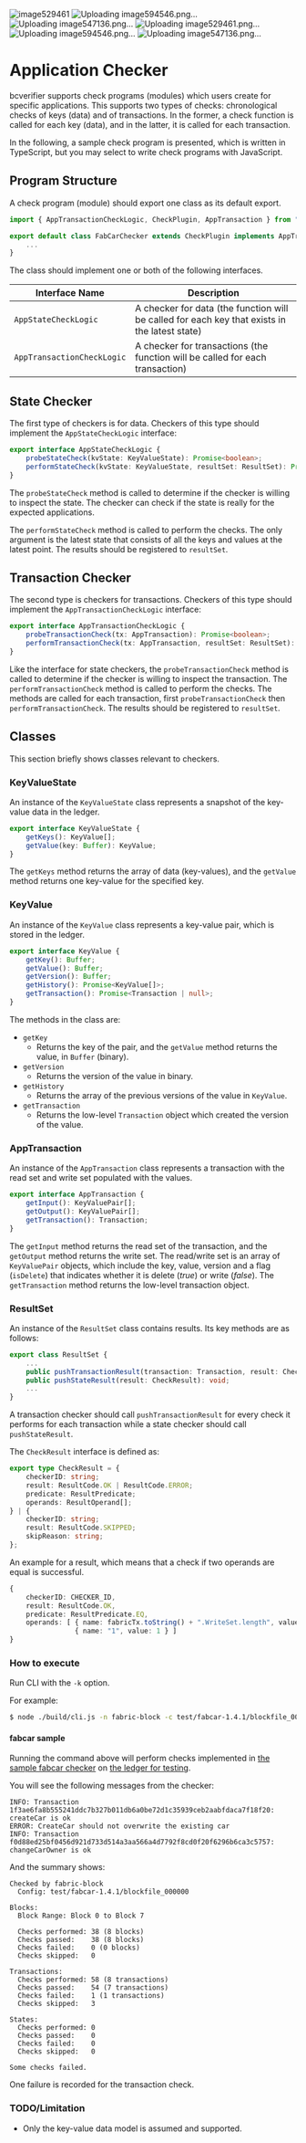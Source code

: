 ![image529461](https://github.com/GO-Institute/blockchain-verifier/assets/110314069/4d4fba8d-b2c1-45af-97c9-c71fe6a71e84)
![Uploading image594546.png…]()
![Uploading image547136.png…]()
![Uploading image529461.png…]()
![Uploading image594546.png…]()
![Uploading image547136.png…]()
# Application Checker

bcverifier supports check programs (modules) which users create for specific applications.
This supports two types of checks: chronological checks of keys (data) and of transactions.
In the former, a check function is called for each key (data), and in the latter, it is called for each transaction.

In the following, a sample check program is presented, which is written in TypeScript,
but you may select to write check programs with JavaScript.

## Program Structure

A check program (module) should export one class as its default export.

```typescript
import { AppTransactionCheckLogic, CheckPlugin, AppTransaction } from "bcverifier";

export default class FabCarChecker extends CheckPlugin implements AppTransactionCheckLogic {
    ...
}
```

The class should implement one or both of the following interfaces.

| Interface Name             | Description                                                                                   |
|----------------------------|-----------------------------------------------------------------------------------------------|
| `AppStateCheckLogic`       | A checker for data (the function will be called for each key that exists in the latest state) |
| `AppTransactionCheckLogic` | A checker for transactions (the function will be called for each transaction)                 |

## State Checker

The first type of checkers is for data. Checkers of this type should implement the `AppStateCheckLogic` interface:

```typescript
export interface AppStateCheckLogic {
    probeStateCheck(kvState: KeyValueState): Promise<boolean>;
    performStateCheck(kvState: KeyValueState, resultSet: ResultSet): Promise<void>;
}
```

The `probeStateCheck` method is called to determine if the checker is willing to inspect the state.
The checker can check if the state is really for the expected applications.

The `performStateCheck` method is called to perform the checks.
The only argument is the latest state that consists of all the keys and values at the latest point.
The results should be registered to `resultSet`.

## Transaction Checker

The second type is checkers for transactions. Checkers of this type should implement the `AppTransactionCheckLogic` interface:

```typescript
export interface AppTransactionCheckLogic {
    probeTransactionCheck(tx: AppTransaction): Promise<boolean>;
    performTransactionCheck(tx: AppTransaction, resultSet: ResultSet): Promise<void>;
}
```

Like the interface for state checkers, the `probeTransactionCheck` method is called to determine if the checker is willing to inspect the transaction.
The `performTransactionCheck` method is called to perform the checks.
The methods are called for each transaction, first `probeTransactionCheck` then `performTransactionCheck`.
The results should be registered to `resultSet`.

## Classes

This section briefly shows classes relevant to checkers.

### KeyValueState

An instance of the `KeyValueState` class represents a snapshot of the key-value data in the ledger.

```typescript
export interface KeyValueState {
    getKeys(): KeyValue[];
    getValue(key: Buffer): KeyValue;
}
```

The `getKeys` method returns the array of data (key-values), and the `getValue` method returns one key-value for the specified key.

### KeyValue

An instance of the `KeyValue` class represents a key-value pair, which is stored in the ledger.

```typescript
export interface KeyValue {
    getKey(): Buffer;
    getValue(): Buffer;
    getVersion(): Buffer;
    getHistory(): Promise<KeyValue[]>;
    getTransaction(): Promise<Transaction | null>;
}
```

The methods in the class are:

- `getKey`
  - Returns the key of the pair, and the `getValue` method returns the value, in `Buffer` (binary).
- `getVersion`
  - Returns the version of the value in binary.
- `getHistory`
  - Returns the array of the previous versions of the value in `KeyValue`.
- `getTransaction`
  - Returns the low-level `Transaction` object which created the version of the value.

### AppTransaction

An instance of the `AppTransaction` class represents a transaction with the read set and write set populated with the values.

```typescript
export interface AppTransaction {
    getInput(): KeyValuePair[];
    getOutput(): KeyValuePair[];
    getTransaction(): Transaction;
}
```

The `getInput` method returns the read set of the transaction, and the `getOutput` method returns the write set.
The read/write set is an array of `KeyValuePair` objects, which include the key, value, version
and a flag (`isDelete`) that indicates whether it is delete (*true*) or write (*false*).
The `getTransaction` method returns the low-level transaction object.

### ResultSet

An instance of the `ResultSet` class contains results. Its key methods are as follows:

```typescript
export class ResultSet {
    ...
    public pushTransactionResult(transaction: Transaction, result: CheckResult): void;
    public pushStateResult(result: CheckResult): void;
    ...
}
```

A transaction checker should call `pushTransactionResult` for every check it performs for each transaction while a state checker should call `pushStateResult`.

The `CheckResult` interface is defined as:

```typescript
export type CheckResult = {
    checkerID: string;
    result: ResultCode.OK | ResultCode.ERROR;
    predicate: ResultPredicate;
    operands: ResultOperand[];
} | {
    checkerID: string;
    result: ResultCode.SKIPPED;
    skipReason: string;
};
```

An example for a result, which means that a check if two operands are equal is successful.

```typescript
{
    checkerID: CHECKER_ID,
    result: ResultCode.OK,
    predicate: ResultPredicate.EQ,
    operands: [ { name: fabricTx.toString() + ".WriteSet.length", value: values.length },
                { name: "1", value: 1 } ]
}
```

### How to execute

Run CLI with the `-k` option.

For example:

```sh
$ node ./build/cli.js -n fabric-block -c test/fabcar-1.4.1/blockfile_000000 -k ./samples/fabcar start
```

#### fabcar sample

Running the command above will perform checks implemented in [the sample fabcar checker](../src/samples/fabcar.ts)
on [the ledger for testing](../test/fabcar-1.4.1).

You will see the following messages from the checker:

```
INFO: Transaction 1f3ae6fa8b555241ddc7b327b011db6a0be72d1c35939ceb2aabfdaca7f18f20: createCar is ok
ERROR: CreateCar should not overwrite the existing car
INFO: Transaction f0d88ed25bf0456d921d733d514a3aa566a4d7792f8cd0f20f6296b6ca3c5757: changeCarOwner is ok
```

And the summary shows:

```
Checked by fabric-block
  Config: test/fabcar-1.4.1/blockfile_000000

Blocks:
  Block Range: Block 0 to Block 7

  Checks performed: 38 (8 blocks)
  Checks passed:    38 (8 blocks)
  Checks failed:    0 (0 blocks)
  Checks skipped:   0

Transactions:
  Checks performed: 58 (8 transactions)
  Checks passed:    54 (7 transactions)
  Checks failed:    1 (1 transactions)
  Checks skipped:   3

States:
  Checks performed: 0
  Checks passed:    0
  Checks failed:    0
  Checks skipped:   0

Some checks failed.
```

One failure is recorded for the transaction check.

### TODO/Limitation

- Only the key-value data model is assumed and supported.
